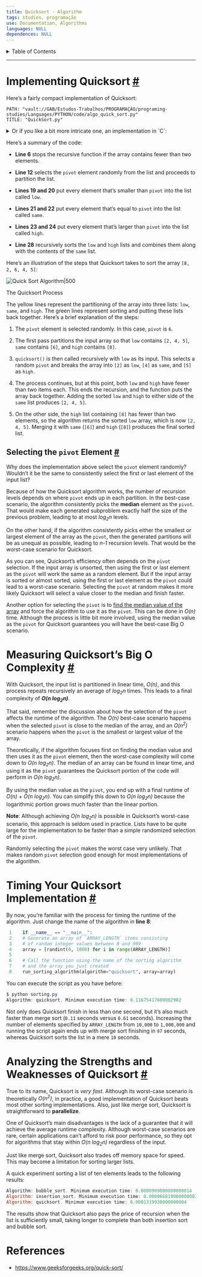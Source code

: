 ```yaml
---
title: Quicksort - Algorithm
tags: studies, programação
use: Documentation, Algorithms
languages: NULL
dependences: NULL
---
```


<details> <summary>Table of Contents</summary>

- [Implementing Quicksort #](#implementing-quicksort-)
  - [Selecting the `pivot` Element #](#selecting-the-pivot-element-)
- [Measuring Quicksort’s Big O Complexity #](#measuring-quicksorts-big-o-complexity-)
- [Timing Your Quicksort Implementation #](#timing-your-quicksort-implementation-)
- [Analyzing the Strengths and Weaknesses of Quicksort #](#analyzing-the-strengths-and-weaknesses-of-quicksort-)
- [References](#references)

</details>

---

# Implementing Quicksort [#](https://realpython.com/sorting-algorithms-python//#implementing-quicksort-in-python "Permanent link")

Here’s a fairly compact implementation of Quicksort:

```embed-cpp
PATH: "vault://GAB/Estudos-Trabalhos/PROGRAMAÇÃO/programing-studies/Languages/PYTHON/code/algo_quick_sort.py"
TITLE: "QuickSort.py"
```

<details> <summary>Or if you like a bit more intricate one, an implementation in `C`:</summary>

```embed-cpp
PATH: "vault://GAB/Estudos-Trabalhos/PROGRAMAÇÃO/programing-studies/Languages/C/code/algo_quick_sort.c"
TITLE: "QuickSort.c"
```

</details>

Here’s a summary of the code:

-   **Line 6** stops the recursive function if the array contains fewer than two elements.

-   **Line 12** selects the `pivot` element randomly from the list and proceeds to partition the list.
   
-   **Lines 19 and 20** put every element that’s smaller than `pivot` into the list called `low`.
   
-   **Lines 21 and 22** put every element that’s equal to `pivot` into the list called `same`.
   
-   **Lines 23 and 24** put every element that’s larger than `pivot` into the list called `high`.
   
-   **Line 28** recursively sorts the `low` and `high` lists and combines them along with the contents of the `same` list.
   

Here’s an illustration of the steps that Quicksort takes to sort the array `[8, 2, 6, 4, 5]`:

![Quick Sort Algorithm|500](https://files.realpython.com/media/Python_Sorting_Algorithms_-_Quick_Sort.ee6dbe24f0d3.jpeg)

The Quicksort Process

The yellow lines represent the partitioning of the array into three lists: `low`, `same`, and `high`. The green lines represent sorting and putting these lists back together. Here’s a brief explanation of the steps:

1.  The `pivot` element is selected randomly. In this case, `pivot` is `6`.

2.  The first pass partitions the input array so that `low` contains `[2, 4, 5]`, `same` contains `[6]`, and `high` contains `[8]`.
   
3.  `quicksort()` is then called recursively with `low` as its input. This selects a random `pivot` and breaks the array into `[2]` as `low`, `[4]` as `same`, and `[5]` as `high`.
   
4.  The process continues, but at this point, both `low` and `high` have fewer than two items each. This ends the recursion, and the function puts the array back together. Adding the sorted `low` and `high` to either side of the `same` list produces `[2, 4, 5]`.
   
5.  On the other side, the `high` list containing `[8]` has fewer than two elements, so the algorithm returns the sorted `low` array, which is now `[2, 4, 5]`. Merging it with `same` (`[6]`) and `high` (`[8]`) produces the final sorted list.
   
## Selecting the `pivot` Element [#](https://realpython.com/sorting-algorithms-python//#selecting-the-pivot-element "Permanent link")

Why does the implementation above select the `pivot` element randomly? Wouldn’t it be the same to consistently select the first or last element of the input list?

Because of how the Quicksort algorithm works, the number of recursion levels depends on where `pivot` ends up in each partition. In the best-case scenario, the algorithm consistently picks the **median** element as the `pivot`. That would make each generated subproblem exactly half the size of the previous problem, leading to at most _log<sub>2</sub>n_ levels.

On the other hand, if the algorithm consistently picks either the smallest or largest element of the array as the `pivot`, then the generated partitions will be as unequal as possible, leading to _n-1_ recursion levels. That would be the worst-case scenario for Quicksort.

As you can see, Quicksort’s efficiency often depends on the `pivot` selection. If the input array is unsorted, then using the first or last element as the `pivot` will work the same as a random element. But if the input array is sorted or almost sorted, using the first or last element as the `pivot` could lead to a worst-case scenario. Selecting the `pivot` at random makes it more likely Quicksort will select a value closer to the median and finish faster.

Another option for selecting the `pivot` is to [find the median value of the array](https://brilliant.org/wiki/median-finding-algorithm/) and force the algorithm to use it as the `pivot`. This can be done in _O(n)_ time. Although the process is little bit more involved, using the median value as the `pivot` for Quicksort guarantees you will have the best-case Big O scenario.

# Measuring Quicksort’s Big O Complexity [#](https://realpython.com/sorting-algorithms-python//#measuring-quicksorts-big-o-complexity "Permanent link")

With Quicksort, the input list is partitioned in linear time, _O(n)_, and this process repeats recursively an average of _log<sub>2</sub>n_ times. This leads to a final complexity of **_O(n log<sub>2</sub>n)_**.

That said, remember the discussion about how the selection of the `pivot` affects the runtime of the algorithm. The _O(n)_ best-case scenario happens when the selected `pivot` is close to the median of the array, and an _O(n<sup>2</sup>)_ scenario happens when the `pivot` is the smallest or largest value of the array.

Theoretically, if the algorithm focuses first on finding the median value and then uses it as the `pivot` element, then the worst-case complexity will come down to _O(n log<sub>2</sub>n)_. The median of an array can be found in linear time, and using it as the `pivot` guarantees the Quicksort portion of the code will perform in _O(n log<sub>2</sub>n)_.

By using the median value as the `pivot`, you end up with a final runtime of _O(n) + O(n log<sub>2</sub>n)_. You can simplify this down to _O(n log<sub>2</sub>n)_ because the logarithmic portion grows much faster than the linear portion.

**Note**: Although achieving _O(n log<sub>2</sub>n)_ is possible in Quicksort’s worst-case scenario, this approach is seldom used in practice. Lists have to be quite large for the implementation to be faster than a simple randomized selection of the `pivot`.

Randomly selecting the `pivot` makes the worst case very unlikely. That makes random `pivot` selection good enough for most implementations of the algorithm.

# Timing Your Quicksort Implementation [#](https://realpython.com/sorting-algorithms-python//#timing-your-quicksort-implementation "Permanent link")

By now, you’re familiar with the process for timing the runtime of the algorithm. Just change the name of the algorithm in **line 8**:

```python
 1    if __name__ == "__main__":
 2    # Generate an array of `ARRAY_LENGTH` items consisting
 3    # of random integer values between 0 and 999
 4    array = [randint(0, 1000) for i in range(ARRAY_LENGTH)]
 5
 6    # Call the function using the name of the sorting algorithm
 7    # and the array you just created
 8    run_sorting_algorithm(algorithm="quicksort", array=array)
```

You can execute the script as you have before:

```powershell
$ python sorting.py
Algorithm: quicksort. Minimum execution time: 0.11675417600002902
```

Not only does Quicksort finish in less than one second, but it’s also much faster than merge sort (`0.11` seconds versus `0.61` seconds). Increasing the number of elements specified by `ARRAY_LENGTH` from `10,000` to `1,000,000` and running the script again ends up with merge sort finishing in `97` seconds, whereas Quicksort sorts the list in a mere `10` seconds.

# Analyzing the Strengths and Weaknesses of Quicksort [#](https://realpython.com/sorting-algorithms-python//#analyzing-the-strengths-and-weaknesses-of-quicksort "Permanent link")

True to its name, Quicksort is _very fast_. Although its worst-case scenario is theoretically _O(n<sup>2</sup>)_, in practice, a good implementation of Quicksort beats most other sorting implementations. Also, just like merge sort, Quicksort is straightforward to **parallelize**.

One of Quicksort’s main disadvantages is the lack of a guarantee that it will achieve the average runtime complexity. Although worst-case scenarios are rare, certain applications can’t afford to risk poor performance, so they opt for algorithms that stay within _O(n log<sub>2</sub>n)_ regardless of the input.

Just like merge sort, Quicksort also trades off memory space for speed. This may become a limitation for sorting larger lists.

A quick experiment sorting a list of ten elements leads to the following results:

```powershell
Algorithm: bubble_sort. Minimum execution time: 0.0000909000000000014
Algorithm: insertion_sort. Minimum execution time: 0.00006681900000000268
Algorithm: quicksort. Minimum execution time: 0.0001319930000000004
```

The results show that Quicksort also pays the price of recursion when the list is sufficiently small, taking longer to complete than both insertion sort and bubble sort.

# References

- https://www.geeksforgeeks.org/quick-sort/